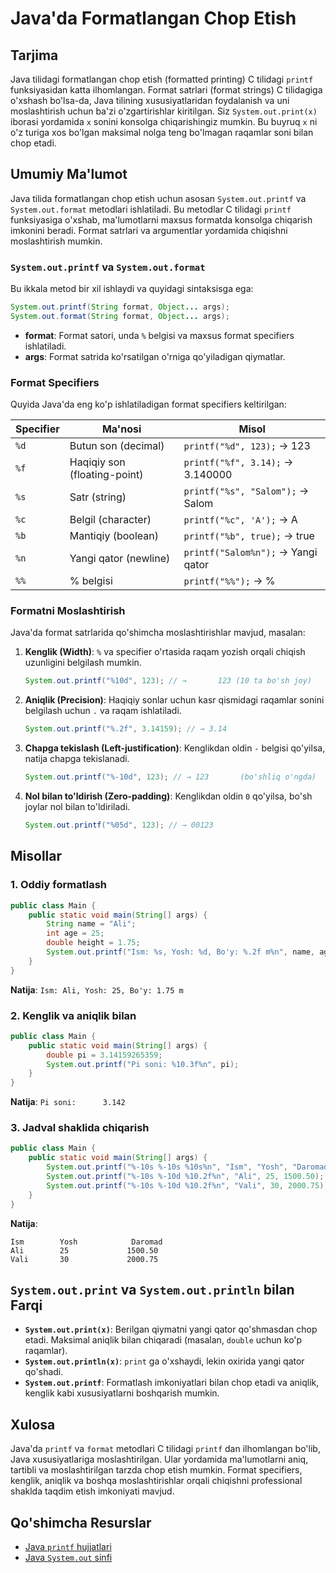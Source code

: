 # Java'da Formatlangan Chop Etish

## Tarjima
Java tilidagi formatlangan chop etish (formatted printing) C tilidagi `printf` funksiyasidan katta ilhomlangan. Format satrlari (format strings) C tilidagiga o'xshash bo'lsa-da, Java tilining xususiyatlaridan foydalanish va uni moslashtirish uchun ba'zi o'zgartirishlar kiritilgan. Siz `System.out.print(x)` iborasi yordamida `x` sonini konsolga chiqarishingiz mumkin. Bu buyruq `x` ni o'z turiga xos bo'lgan maksimal nolga teng bo'lmagan raqamlar soni bilan chop etadi.

## Umumiy Ma'lumot
Java tilida formatlangan chop etish uchun asosan `System.out.printf` va `System.out.format` metodlari ishlatiladi. Bu metodlar C tilidagi `printf` funksiyasiga o'xshab, ma'lumotlarni maxsus formatda konsolga chiqarish imkonini beradi. Format satrlari va argumentlar yordamida chiqishni moslashtirish mumkin.

### `System.out.printf` va `System.out.format`
Bu ikkala metod bir xil ishlaydi va quyidagi sintaksisga ega:

```java
System.out.printf(String format, Object... args);
System.out.format(String format, Object... args);
```

- **format**: Format satori, unda `%` belgisi va maxsus format specifiers ishlatiladi.
- **args**: Format satrida ko'rsatilgan o'rniga qo'yiladigan qiymatlar.

### Format Specifiers
Quyida Java'da eng ko'p ishlatiladigan format specifiers keltirilgan:

| Specifier | Ma'nosi                     | Misol                     |
|-----------|-----------------------------|---------------------------|
| `%d`      | Butun son (decimal)          | `printf("%d", 123);` → 123 |
| `%f`      | Haqiqiy son (floating-point) | `printf("%f", 3.14);` → 3.140000 |
| `%s`      | Satr (string)               | `printf("%s", "Salom");` → Salom |
| `%c`      | Belgil (character)          | `printf("%c", 'A');` → A |
| `%b`      | Mantiqiy (boolean)          | `printf("%b", true);` → true |
| `%n`      | Yangi qator (newline)       | `printf("Salom%n");` → Yangi qator |
| `%%`      | % belgisi                   | `printf("%%");` → % |

### Formatni Moslashtirish
Java'da format satrlarida qo'shimcha moslashtirishlar mavjud, masalan:

1. **Kenglik (Width)**:
   `%` va specifier o'rtasida raqam yozish orqali chiqish uzunligini belgilash mumkin.
   ```java
   System.out.printf("%10d", 123); // →       123 (10 ta bo'sh joy)
   ```

2. **Aniqlik (Precision)**:
   Haqiqiy sonlar uchun kasr qismidagi raqamlar sonini belgilash uchun `.` va raqam ishlatiladi.
   ```java
   System.out.printf("%.2f", 3.14159); // → 3.14
   ```

3. **Chapga tekislash (Left-justification)**:
   Kenglikdan oldin `-` belgisi qo'yilsa, natija chapga tekislanadi.
   ```java
   System.out.printf("%-10d", 123); // → 123       (bo'shliq o'ngda)
   ```

4. **Nol bilan to'ldirish (Zero-padding)**:
   Kenglikdan oldin `0` qo'yilsa, bo'sh joylar nol bilan to'ldiriladi.
   ```java
   System.out.printf("%05d", 123); // → 00123
   ```

## Misollar

### 1. Oddiy formatlash
```java
public class Main {
    public static void main(String[] args) {
        String name = "Ali";
        int age = 25;
        double height = 1.75;
        System.out.printf("Ism: %s, Yosh: %d, Bo'y: %.2f m%n", name, age, height);
    }
}
```
**Natija**: `Ism: Ali, Yosh: 25, Bo'y: 1.75 m`

### 2. Kenglik va aniqlik bilan
```java
public class Main {
    public static void main(String[] args) {
        double pi = 3.14159265359;
        System.out.printf("Pi soni: %10.3f%n", pi);
    }
}
```
**Natija**: `Pi soni:      3.142`

### 3. Jadval shaklida chiqarish
```java
public class Main {
    public static void main(String[] args) {
        System.out.printf("%-10s %-10s %10s%n", "Ism", "Yosh", "Daromad");
        System.out.printf("%-10s %-10d %10.2f%n", "Ali", 25, 1500.50);
        System.out.printf("%-10s %-10d %10.2f%n", "Vali", 30, 2000.75);
    }
}
```
**Natija**:
```
Ism        Yosh            Daromad
Ali        25             1500.50
Vali       30             2000.75
```

## `System.out.print` va `System.out.println` bilan Farqi
- **`System.out.print(x)`**: Berilgan qiymatni yangi qator qo'shmasdan chop etadi. Maksimal aniqlik bilan chiqaradi (masalan, `double` uchun ko'p raqamlar).
- **`System.out.println(x)`**: `print` ga o'xshaydi, lekin oxirida yangi qator qo'shadi.
- **`System.out.printf`**: Formatlash imkoniyatlari bilan chop etadi va aniqlik, kenglik kabi xususiyatlarni boshqarish mumkin.

## Xulosa
Java'da `printf` va `format` metodlari C tilidagi `printf` dan ilhomlangan bo'lib, Java xususiyatlariga moslashtirilgan. Ular yordamida ma'lumotlarni aniq, tartibli va moslashtirilgan tarzda chop etish mumkin. Format specifiers, kenglik, aniqlik va boshqa moslashtirishlar orqali chiqishni professional shaklda taqdim etish imkoniyati mavjud.

## Qo'shimcha Resurslar
- [Java `printf` hujjatlari](https://docs.oracle.com/en/java/javase/17/docs/api/java.base/java/util/Formatter.html)
- [Java `System.out` sinfi](https://docs.oracle.com/en/java/javase/17/docs/api/java.base/java/lang/System.html#out)
